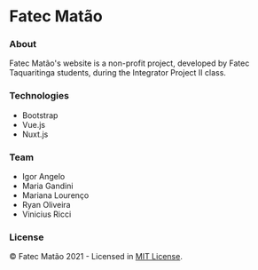 # Fatec Matão

### About
Fatec Matão's website is a non-profit project, developed by Fatec Taquaritinga students, during the Integrator Project II class.

### Technologies
- Bootstrap
- Vue.js
- Nuxt.js

### Team
- Igor Angelo
- Maria Gandini
- Mariana Lourenço
- Ryan Oliveira
- Vinicius Ricci

### License
© Fatec Matão 2021 - Licensed in [MIT License](https://github.com/RyanMatheuZ/petit-glace/blob/main/LICENSE).
